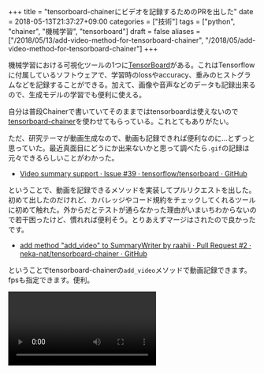 +++
title = "tensorboard-chainerにビデオを記録するためのPRを出した"
date = 2018-05-13T21:37:27+09:00
categories = ["技術"]
tags = ["python", "chainer", "機械学習", "tensorboard"]
draft = false
aliases = ["/2018/05/13/add-video-method-for-tensorboard-chainer", "/2018/05/add-video-method-for-tensorboard-chainer"]
+++

機械学習における可視化ツールの1つに[TensorBoard](https://www.tensorflow.org/programmers_guide/summaries_and_tensorboard)がある。これはTensorflowに付属しているソフトウェアで、学習時のlossやaccuracy、重みのヒストグラムなどを記録することができる。加えて、画像や音声などのデータも記録出来るので、生成モデルの学習でも便利に使える。

自分は普段Chainerで書いていてそのままではtensorboardは使えないので[tensorboard-chainer](https://github.com/neka-nat/tensorboard-chainer)を使わせてもらっている。これとてもありがたい。

ただ、研究テーマが動画生成なので、動画も記録できれば便利なのに…とずっと思っていた。最近真面目にどうにか出来ないかと思って調べたら`.gif`の記録は元々できるらしいことがわかった。

- [Video summary support · Issue #39 · tensorflow/tensorboard · GitHub](https://github.com/tensorflow/tensorboard/issues/39)

ということで、動画を記録できるメソッドを実装してプルリクエストを出した。初めて出したのだけれど、カバレッジやコード規約をチェックしてくれるツールに初めて触れた。外からだとテストが通らなかった理由がいまいちわからないので若干困ったけど、慣れれば便利そう。とりあえずマージはされたので良かったです。

- [add method "add_video" to SummaryWriter by raahii · Pull Request #2 · neka-nat/tensorboard-chainer · GitHub](https://github.com/neka-nat/tensorboard-chainer/pull/2)

ということでtensorboard-chainerの`add_video`メソッドで動画記録できます。fpsも指定できます。便利。

<video style="max-width: 100%;" src="http://localhost:51332/videos/2018/add-video-for-tensorboard-chainer/tensoboard_video.mp4" autoplay loop></video>
